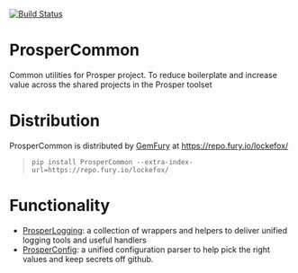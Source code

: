 [![Build Status](https://travis-ci.org/EVEprosper/ProsperCommon.svg?branch=master)](https://travis-ci.org/EVEprosper/ProsperCommon)
# ProsperCommon
Common utilities for Prosper project.  To reduce boilerplate and increase value across the shared projects in the Prosper toolset

# Distribution
ProsperCommon is distributed by [GemFury](https://gemfury.com/) at https://repo.fury.io/lockefox/

> `pip install ProsperCommon --extra-index-url=https://repo.fury.io/lockefox/`

# Functionality
* [ProsperLogging](https://github.com/EVEprosper/ProsperCommon/blob/master/docs/prosper_logging.md): a collection of wrappers and helpers to deliver unified logging tools and useful handlers
* [ProsperConfig](https://github.com/EVEprosper/ProsperCommon/blob/master/docs/prosper_config.md): a unified configuration parser to help pick the right values and keep secrets off github.
